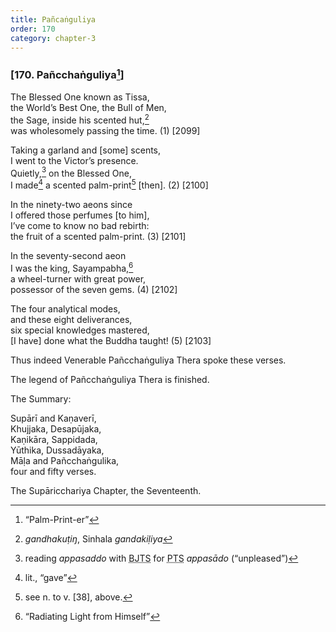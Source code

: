 ```yaml
---
title: Pañcaṅguliya
order: 170
category: chapter-3
---
```


### \[170. Pañ<span class="diacritics" data-state="on">c</span><span class="no-diacritics" data-state="off">ch</span>aṅguliya[^1]\]

The Blessed One known as Tissa,  
the World’s Best One, the Bull of Men,  
the Sage, inside his scented hut,[^2]  
was wholesomely passing the time. (1) \[2099\]

Taking a garland and \[some\] scents,  
I went to the Victor’s presence.  
Quietly,[^3] on the Blessed One,  
I made[^4] a scented palm-print[^5] \[then\]. (2) \[2100\]

In the ninety-two aeons since  
I offered those perfumes \[to him\],  
I’ve come to know no bad rebirth:  
the fruit of a scented palm-print. (3) \[2101\]

In the seventy-second aeon  
I was the king, Sayampabha,[^6]  
a wheel-turner with great power,  
possessor of the seven gems. (4) \[2102\]

The four analytical modes,  
and these eight deliverances,  
six special knowledges mastered,  
\[I have\] done what the Buddha taught! (5) \[2103\]

Thus indeed Venerable Pañ<span class="diacritics" data-state="on">c</span><span class="no-diacritics" data-state="off">ch</span>aṅguliya Thera spoke these verses.

The legend of Pañ<span class="diacritics" data-state="on">c</span><span class="no-diacritics" data-state="off">ch</span>aṅguliya Thera is finished.

The Summary:

Supārī and Kaṇaverī,  
Khujjaka, Desapūjaka,  
Kaṇikāra, Sappidada,  
Yūthika, Dussadāyaka,  
Māḷa and Pañ<span class="diacritics" data-state="on">c</span><span class="no-diacritics" data-state="off">ch</span>aṅgulika,  
four and fifty verses.

The Supāri<span class="diacritics" data-state="on">c</span><span class="no-diacritics" data-state="off">ch</span>ariya Chapter, the Seventeenth.

[^1]: “Palm-Print-er”

[^2]: *gandhakuṭiŋ*, Sinhala *gandakiḷiya*

[^3]: reading *appasaddo* with <abbr title="Buddha Jayanthi Tripitaka Series">BJTS</abbr> for <abbr title="Pali Text Society">PTS</abbr> *appasādo* (“unpleased”)

[^4]: lit., “gave”

[^5]: see n. to v. \[38\], above.

[^6]: “Radiating Light from Himself”
